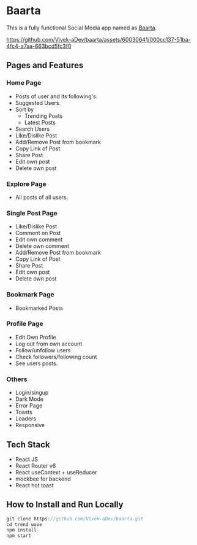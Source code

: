 # Baarta

This is a fully functional Social Media app named as [Baarta](https://baarta.netlify.app/).

https://github.com/Vivek-aDev/baarta/assets/60030641/000cc137-51ba-4fc4-a7aa-663bcd5fc3f0


## Pages and Features

### Home Page
* Posts of user and its following's.
* Suggested Users.
* Sort by
    * Trending Posts
    * Latest Posts
* Search Users
* Like/Dislike Post
* Add/Remove Post from bookmark
* Copy Link of Post
* Share Post
* Edit own post
* Delete own post

### Explore Page
* All posts of all users.

### Single Post Page
* Like/Dislike Post
* Comment on Post
* Edit own comment
* Delete own comment
* Add/Remove Post from bookmark
* Copy Link of Post
* Share Post
* Edit own post
* Delete own post

### Bookmark Page
* Bookmarked Posts

### Profile Page
* Edit Own Profile
* Log out from own account
* Follow/unfollow users
* Check followers/following count
* See users posts.

### Others
* Login/singup
* Dark Mode
* Error Page
* Toasts
* Loaders
* Responsive

## Tech Stack
* React JS
* React Router v6
* React useContext + useReducer
* mockbee for backend
* React hot toast

## How to Install and Run Locally
```JavaScript
git clone https://github.com/Vivek-aDev/baarta.git
cd trend-wave
npm install
npm start
```
